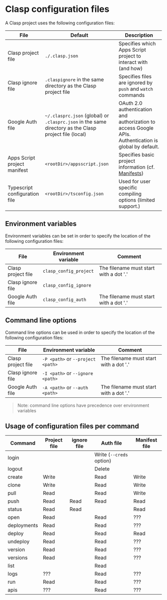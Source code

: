 # Clasp configuration files

A Clasp project uses the following configuration files:

File | Default | Description
--- | --- | ---
Clasp project file | `./.clasp.json` | Specifies which Apps Script project to interact with (and how)
Clasp ignore file | `.claspignore` in the same directory as the Clasp project file | Specifies files are ignored by `push` and `watch` commands
Google Auth file | `~/.clasprc.json` (global) or `.clasprc.json` in the same directory as the Clasp project file (local) | OAuth 2.0 authentication and authorization to access Google APIs. Authentication is global by default.
Apps Script project manifest | `<rootDir>/appsscript.json` | Specifies basic project information (cf. [Manifests](https://developers.google.com/apps-script/concepts/manifests))
Typescript configuration file | `<rootDir>/tsconfig.json` | Used for user specific compiling options (limited support.)

## Environment variables

Environment variables can be set in order to specify the location of the following configuration files:

File | Environment variable | Comment
--- | --- | ---
Clasp project file | `clasp_config_project` | The filename must start with a dot '.'
Clasp ignore file | `clasp_config_ignore` |
Google Auth file | `clasp_config_auth` | The filename must start with a dot '.'

## Command line options

Command line options can be used in order to specify the location of the following configuration files:

File | Environment variable | Comment
--- | --- | ---
Clasp project file | `-P <path>` or `--project <path>` | The filename must start with a dot '.'
Clasp ignore file | `-I <path>` or `--ignore <path>` |
Google Auth file | `-A <path>` or `--auth <path>` | The filename must start with a dot '.'

> Note: command line options have precedence over environment variables

## Usage of configuration files per command

Command | Project file | ignore file | Auth file | Manifest file
--- | --- | --- | --- | ---
login | | | Write (`--creds` option) |
logout | | | Delete |
create | Write | | Read | Write
clone | Write | | Read | Write
pull | Read | | Read | Write
push | Read | Read | Read | Read
status | Read | Read | | Read
open | Read | | Read | ???
deployments | Read | | Read | ???
deploy | Read | | Read | Read
undeploy | Read | | Read | ???
version | Read | | Read | ???
versions | Read | | Read | ???
list | | | Read |
logs | ??? | | Read | ???
run | Read | | Read | ???
apis | ??? | | Read | ???
